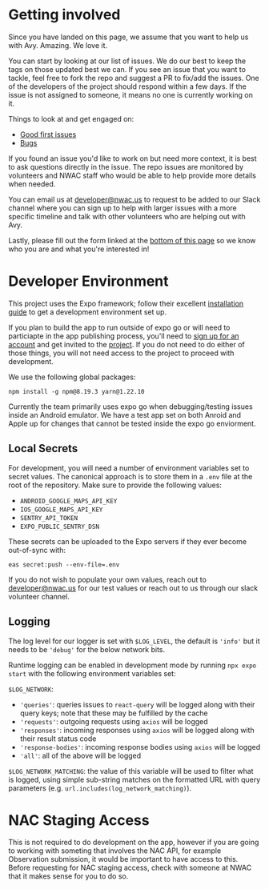 # Getting involved

Since you have landed on this page, we assume that you want to help us with Avy. Amazing. We love it. 

You can start by looking at our list of issues. We do our best to keep the tags on those updated best we can. If you see an issue that you want to tackle, feel free to fork the repo and suggest a PR to fix/add the issues. One of the developers of the project should respond within a few days. If the issue is not assigned to someone, it means no one is currently working on it. 

Things to look at and get engaged on: 
- [Good first issues](https://github.com/NWACus/avy/labels/good%20first%20issue)
- [Bugs](https://github.com/NWACus/avy/labels/bug)

If you found an issue you'd like to work on but need more context, it is best to ask questions directly in the issue. The repo issues are monitored by volunteers and NWAC staff who would be able to help provide more details when needed.

You can email us at developer@nwac.us to request to be added to our Slack channel where you can sign up to help with larger issues with a more specific timeline and talk with other volunteers who are helping out with Avy. 

Lastly, please fill out the form linked at the [bottom of this page](https://nwac.us/technology-volunteer-outreach/) so we know who you are and what you're interested in!

# Developer Environment

This project uses the Expo framework; follow their excellent [installation guide](https://docs.expo.dev/get-started/installation/) to get a development environment set up. 

If you plan to build the app to run outside of expo go or will need to particiapte in the app publishing process, you'll need to [sign up for an account](https://expo.dev/signup) and get invited to the [project](https://expo.dev/accounts/steve.kuznetsov/projects/avalanche-forecast). If you do not need to do either of those things, you will not need access to the project to proceed with development. 

We use the following global packages:

```
npm install -g npm@8.19.3 yarn@1.22.10
```

Currently the team primarily uses expo go when debugging/testing issues inside an Android emulator. We have a test app set on both Anroid and Apple up for changes that cannot be tested inside the expo go enviorment. 

## Local Secrets

For development, you will need a number of environment variables set to secret values. The canonical approach is to store them in a `.env` file at the root of the repository. Make sure to provide the following values:

- `ANDROID_GOOGLE_MAPS_API_KEY`
- `IOS_GOOGLE_MAPS_API_KEY`
- `SENTRY_API_TOKEN`
- `EXPO_PUBLIC_SENTRY_DSN`

These secrets can be uploaded to the Expo servers if they ever become out-of-sync with:

```shell
eas secret:push --env-file=.env
```

If you do not wish to populate your own values, reach out to developer@nwac.us for our test values or reach out to us through our slack volunteer channel. 

## Logging

The log level for our logger is set with `$LOG_LEVEL`, the default is `'info'` but it needs to be `'debug'` for the below network bits.

Runtime logging can be enabled in development mode by running `npx expo start` with the following environment variables set:

`$LOG_NETWORK`:

- `'queries'`: queries issues to `react-query` will be logged along with their query keys; note that these may be fulfilled by the cache
- `'requests'`: outgoing requests using `axios` will be logged
- `'responses'`: incoming responses using `axios` will be logged along with their result status code
- `'response-bodies'`: incoming response bodies using `axios` will be logged
- `'all'`: all of the above will be logged

`$LOG_NETWORK_MATCHING`: the value of this variable will be used to filter what is logged, using simple sub-string matches on the formatted URL with query parameters (e.g. `url.includes(log_network_matching)`).

# NAC Staging Access

This is not required to do development on the app, however if you are going to working with someting that involves the NAC API, for example Observation submission, it would be important to have access to this. Before requesting for NAC staging access, check with someone at NWAC that it makes sense for you to do so.
